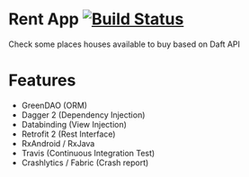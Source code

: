 # Rent App [![Build Status](https://travis-ci.org/PedroOkawa/rent-app.svg?branch=master)](https://travis-ci.org/PedroOkawa/rent-app)

Check some places houses available to buy based on Daft API

# Features

* GreenDAO (ORM)
* Dagger 2 (Dependency Injection)
* Databinding (View Injection)
* Retrofit 2 (Rest Interface)
* RxAndroid / RxJava
* Travis (Continuous Integration Test)
* Crashlytics / Fabric (Crash report)
